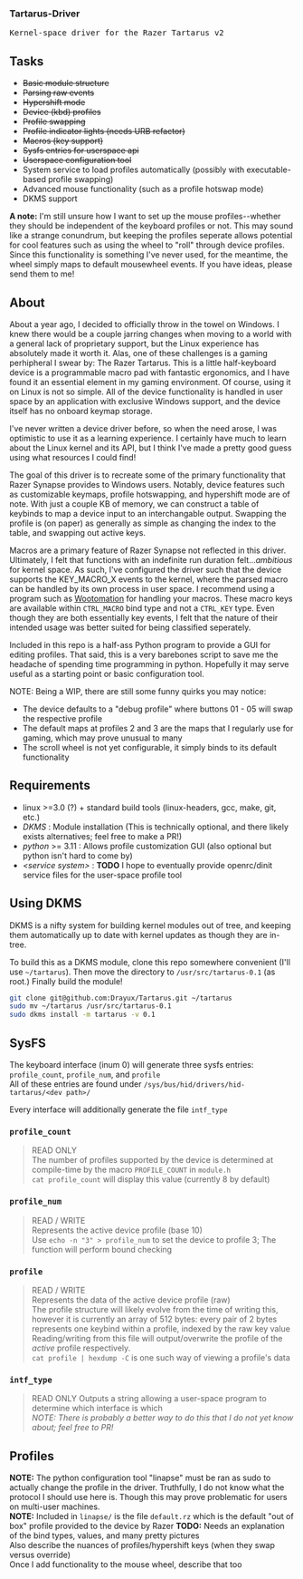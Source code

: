 ### Tartarus-Driver
<pre>Kernel-space driver for the Razer Tartarus v2</pre>

## Tasks
- ~~Basic module structure~~
- ~~Parsing raw events~~
- ~~Hypershift mode~~
- ~~Device (kbd) profiles~~
- ~~Profile swapping~~
- ~~Profile indicator lights (needs URB refactor)~~
- ~~Macros (key support)~~
- ~~Sysfs entries for userspace api~~
- ~~Userspace configuration tool~~
- System service to load profiles automatically (possibly with executable-based profile swapping)
- Advanced mouse functionality (such as a profile hotswap mode)
- DKMS support

**A note:** I'm still unsure how I want to set up the mouse profiles--whether they should be independent of the keyboard profiles or not. This may sound like a strange conundrum, but keeping the profiles seperate allows potential for cool features such as using the wheel to "roll" through device profiles. Since this functionality is something I've never used, for the meantime, the wheel simply maps to default mousewheel events. If you have ideas, please send them to me!  

## About
About a year ago, I decided to officially throw in the towel on Windows. I knew there would be a couple jarring changes when moving to a world with a general lack of proprietary support, but the Linux experience has absolutely made it worth it. Alas, one of these challenges is a gaming perhipheral I swear by: The Razer Tartarus. This is a little half-keyboard device is a programmable macro pad with fantastic ergonomics, and I have found it an essential element in my gaming environment. Of course, using it on Linux is not so simple. All of the device functionality is handled in user space by an application with exclusive Windows support, and the device itself has no onboard keymap storage.  

I've never written a device driver before, so when the need arose, I was optimistic to use it as a learning experience. I certainly have much to learn about the Linux kernel and its API, but I think I've made a pretty good guess using what resources I could find!  

The goal of this driver is to recreate some of the primary functionality that Razer Synapse provides to Windows users. Notably, device features such as customizable keymaps, profile hotswapping, and hypershift mode are of note. With just a couple KB of memory, we can construct a table of keybinds to map a device input to an interchangable output. Swapping the profile is (on paper) as generally as simple as changing the index to the table, and swapping out active keys.  

Macros are a primary feature of Razer Synapse not reflected in this driver. Ultimately, I felt that functions with an indefinite run duration felt..._ambitious_ for kernel space. As such, I've configured the driver such that the device supports the KEY_MACRO_X events to the kernel, where the parsed macro can be handled by its own process in user space. I recommend using a program such as [Wootomation](https://github.com/WootingKb/wooting-macros) for handling your macros. These macro keys are available within `CTRL_MACRO` bind type and not a `CTRL_KEY` type. Even though they are both essentially key events, I felt that the nature of their intended usage was better suited for being classified seperately.  

Included in this repo is a half-ass Python program to provide a GUI for editing profiles. That said, this is a very barebones script to save me the headache of spending time programming in python. Hopefully it may serve useful as a starting point or basic configuration tool.  

NOTE: Being a WIP, there are still some funny quirks you may notice:  
- The device defaults to a "debug profile" where buttons 01 - 05 will swap the respective profile  
- The default maps at profiles 2 and 3 are the maps that I regularly use for gaming, which may prove unusual to many  
- The scroll wheel is not yet configurable, it simply binds to its default functionality  

## Requirements
- linux >=3.0 (?) + standard build tools (linux-headers, gcc, make, git, etc.)
- _DKMS_ : Module installation (This is technically optional, and there likely exists alternatives; feel free to make a PR!)
- _python_ >= 3.11 : Allows profile customization GUI (also optional but python isn't hard to come by)
- _\<service system\>_ : **TODO** I hope to eventually provide openrc/dinit service files for the user-space profile tool

## Using DKMS
DKMS is a nifty system for building kernel modules out of tree, and keeping them automatically up to date with kernel updates as though they are in-tree.  

To build this as a DKMS module, clone this repo somewhere convenient (I'll use `~/tartarus`). Then move the directory to `/usr/src/tartarus-0.1` (as root.) Finally build the module!  

```bash
git clone git@github.com:Drayux/Tartarus.git ~/tartarus
sudo mv ~/tartarus /usr/src/tartarus-0.1
sudo dkms install -m tartarus -v 0.1
```

## SysFS
The keyboard interface (inum 0) will generate three sysfs entries: `profile_count`, `profile_num`, and `profile`  
All of these entries are found under `/sys/bus/hid/drivers/hid-tartarus/<dev path>/`  

Every interface will additionally generate the file `intf_type`  

### `profile_count`
> READ ONLY  
The number of profiles supported by the device is determined at compile-time by the macro `PROFILE_COUNT` in `module.h`  
`cat profile_count` will display this value (currently 8 by default)  

### `profile_num`
> READ / WRITE  
Represents the active device profile (base 10)  
Use `echo -n "3" > profile_num` to set the device to profile 3; The function will perform bound checking  

### `profile`
> READ / WRITE  
Represents the data of the active device profile (raw)  
The profile structure will likely evolve from the time of writing this, however it is currently an array of 512 bytes: every pair of 2 bytes represents one keybind within a profile, indexed by the raw key value  
Reading/writing from this file will output/overwrite the profile of the _active_ profile respectively.  
`cat profile | hexdump -C` is one such way of viewing a profile's data 

### `intf_type`
> READ ONLY
Outputs a string allowing a user-space program to determine which interface is which  
_NOTE: There is probably a better way to do this that I do not yet know about; feel free to PR!_

## Profiles
**NOTE:** The python configuration tool "linapse" must be ran as sudo to actually change the profile in the driver. Truthfully, I do not know what the protocol I should use here is. Though this may prove problematic for users on multi-user machines.  
**NOTE:** Included in `linapse/` is the file `default.rz` which is the default "out of box" profile provided to the device by Razer
**TODO:** Needs an explanation of the bind types, values, and many pretty pictures  
Also describe the nuances of profiles/hypershift keys (when they swap versus override)  
Once I add functionality to the mouse wheel, describe that too  
